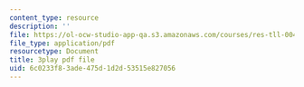 ```yaml
---
content_type: resource
description: ''
file: https://ol-ocw-studio-app-qa.s3.amazonaws.com/courses/res-tll-004-stem-concept-videos-fall-2013/6c0233f83ade475d1d2d53515e827056_AfQEEymfzaI.pdf
file_type: application/pdf
resourcetype: Document
title: 3play pdf file
uid: 6c0233f8-3ade-475d-1d2d-53515e827056
---
```

